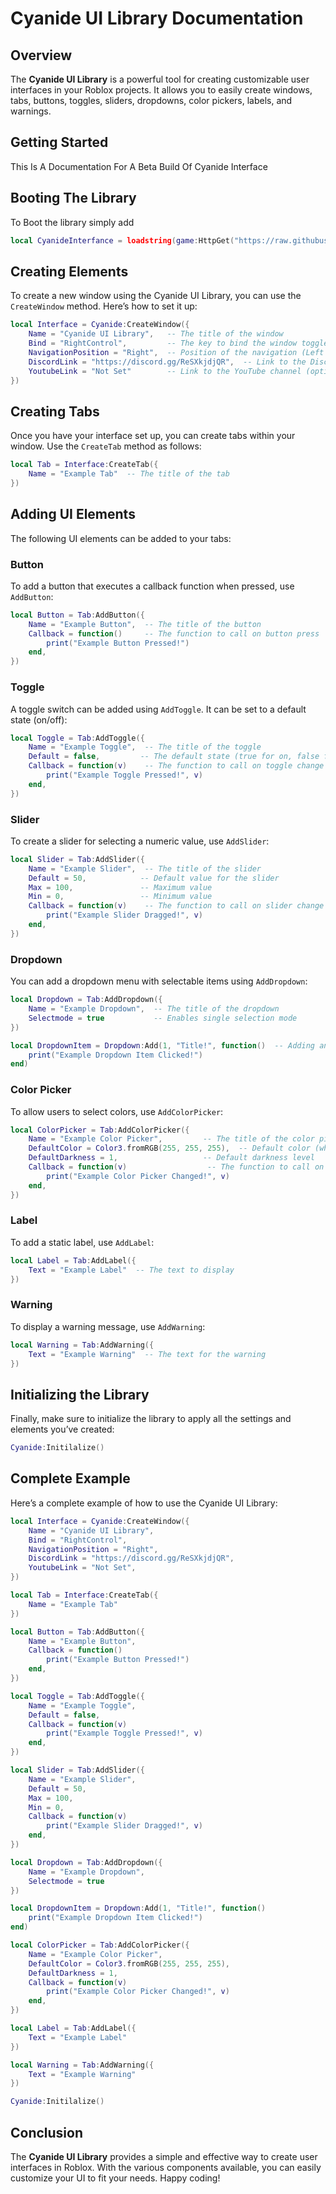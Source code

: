# Cyanide UI Library Documentation

## Overview

The **Cyanide UI Library** is a powerful tool for creating customizable user interfaces in your Roblox projects. It allows you to easily create windows, tabs, buttons, toggles, sliders, dropdowns, color pickers, labels, and warnings. 

## Getting Started

This Is A Documentation For A Beta Build Of Cyanide Interface

## Booting The Library

To Boot the library simply add

```lua
local CyanideInterfance = loadstring(game:HttpGet("https://raw.githubusercontent.com/ImNotACoderAi/Azuma/refs/heads/CyanideBranch/Main.lua",true))()
```

## Creating Elements

To create a new window using the Cyanide UI Library, you can use the `CreateWindow` method. Here’s how to set it up:

```lua
local Interface = Cyanide:CreateWindow({
	Name = "Cyanide UI Library",   -- The title of the window
	Bind = "RightControl",         -- The key to bind the window toggle
	NavigationPosition = "Right",  -- Position of the navigation (Left or Right)
	DiscordLink = "https://discord.gg/ReSXkjdjQR",  -- Link to the Discord server
	YoutubeLink = "Not Set"        -- Link to the YouTube channel (optional)
})
```

## Creating Tabs

Once you have your interface set up, you can create tabs within your window. Use the `CreateTab` method as follows:

```lua
local Tab = Interface:CreateTab({
	Name = "Example Tab"  -- The title of the tab
})
```

## Adding UI Elements

The following UI elements can be added to your tabs:

### Button

To add a button that executes a callback function when pressed, use `AddButton`:

```lua
local Button = Tab:AddButton({
	Name = "Example Button",  -- The title of the button
	Callback = function()     -- The function to call on button press
		print("Example Button Pressed!")
	end,
})
```

### Toggle

A toggle switch can be added using `AddToggle`. It can be set to a default state (on/off):

```lua
local Toggle = Tab:AddToggle({
	Name = "Example Toggle",  -- The title of the toggle
	Default = false,         -- The default state (true for on, false for off)
	Callback = function(v)    -- The function to call on toggle change
		print("Example Toggle Pressed!", v)
	end,
})
```

### Slider

To create a slider for selecting a numeric value, use `AddSlider`:

```lua
local Slider = Tab:AddSlider({
	Name = "Example Slider",  -- The title of the slider
	Default = 50,            -- Default value for the slider
	Max = 100,               -- Maximum value
	Min = 0,                 -- Minimum value
	Callback = function(v)    -- The function to call on slider change
		print("Example Slider Dragged!", v)
	end,
})
```

### Dropdown

You can add a dropdown menu with selectable items using `AddDropdown`:

```lua
local Dropdown = Tab:AddDropdown({
	Name = "Example Dropdown",  -- The title of the dropdown
	Selectmode = true           -- Enables single selection mode
})

local DropdownItem = Dropdown:Add(1, "Title!", function()  -- Adding an item to the dropdown
	print("Example Dropdown Item Clicked!")
end)
```

### Color Picker

To allow users to select colors, use `AddColorPicker`:

```lua
local ColorPicker = Tab:AddColorPicker({
	Name = "Example Color Picker",         -- The title of the color picker
	DefaultColor = Color3.fromRGB(255, 255, 255),  -- Default color (white)
	DefaultDarkness = 1,                   -- Default darkness level
	Callback = function(v)                  -- The function to call on color change
		print("Example Color Picker Changed!", v)
	end,
})
```

### Label

To add a static label, use `AddLabel`:

```lua
local Label = Tab:AddLabel({
	Text = "Example Label"  -- The text to display
})
```

### Warning

To display a warning message, use `AddWarning`:

```lua
local Warning = Tab:AddWarning({
	Text = "Example Warning"  -- The text for the warning
})
```

## Initializing the Library

Finally, make sure to initialize the library to apply all the settings and elements you’ve created:

```lua
Cyanide:Initilalize()
```

## Complete Example

Here’s a complete example of how to use the Cyanide UI Library:

```lua
local Interface = Cyanide:CreateWindow({
	Name = "Cyanide UI Library",
	Bind = "RightControl",
	NavigationPosition = "Right",
	DiscordLink = "https://discord.gg/ReSXkjdjQR",
	YoutubeLink = "Not Set",
})

local Tab = Interface:CreateTab({
	Name = "Example Tab"
})

local Button = Tab:AddButton({
	Name = "Example Button",
	Callback = function()
		print("Example Button Pressed!")
	end,
})

local Toggle = Tab:AddToggle({
	Name = "Example Toggle",
	Default = false,
	Callback = function(v)
		print("Example Toggle Pressed!", v)
	end,
})

local Slider = Tab:AddSlider({
	Name = "Example Slider",
	Default = 50,
	Max = 100,
	Min = 0,
	Callback = function(v)
		print("Example Slider Dragged!", v)
	end,
})

local Dropdown = Tab:AddDropdown({
	Name = "Example Dropdown",
	Selectmode = true
})

local DropdownItem = Dropdown:Add(1, "Title!", function()
	print("Example Dropdown Item Clicked!")
end)

local ColorPicker = Tab:AddColorPicker({
	Name = "Example Color Picker",
	DefaultColor = Color3.fromRGB(255, 255, 255),
	DefaultDarkness = 1,
	Callback = function(v)
		print("Example Color Picker Changed!", v)
	end,
})

local Label = Tab:AddLabel({
	Text = "Example Label"
})

local Warning = Tab:AddWarning({
	Text = "Example Warning"
})

Cyanide:Initilalize()
```

## Conclusion

The **Cyanide UI Library** provides a simple and effective way to create user interfaces in Roblox. With the various components available, you can easily customize your UI to fit your needs. Happy coding!
